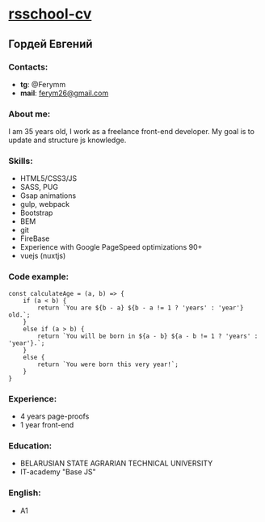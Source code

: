 # [rsschool-cv](https://Ferym26.github.io/rsschool-cv/cv/)
## Гордей Евгений
### Contacts: 
 - **tg**: @Ferymm
 - **mail**: ferym26@gmail.com 
### About me: 
I am 35 years old, I work as a freelance front-end developer. My goal is to update and structure js knowledge.
### Skills: 
 - HTML5/CSS3/JS
 - SASS, PUG
 - Gsap animations
 - gulp, webpack
 - Bootstrap
 - BEM
 - git
 - FireBase
 - Experience with Google PageSpeed optimizations 90+
 - vuejs (nuxtjs)
### Code example: 
```
const calculateAge = (a, b) => {
	if (a < b) {
		return `You are ${b - a} ${b - a != 1 ? 'years' : 'year'} old.`;
	}
	else if (a > b) {
		return `You will be born in ${a - b} ${a - b != 1 ? 'years' : 'year'}.`;
	}
	else {
		return `You were born this very year!`;
	}
}
```
### Experience: 
 - 4 years page-proofs
 - 1 year front-end
### Education: 
 - BELARUSIAN STATE AGRARIAN TECHNICAL UNIVERSITY
 - IT-academy "Base JS"
### English:
 - A1
